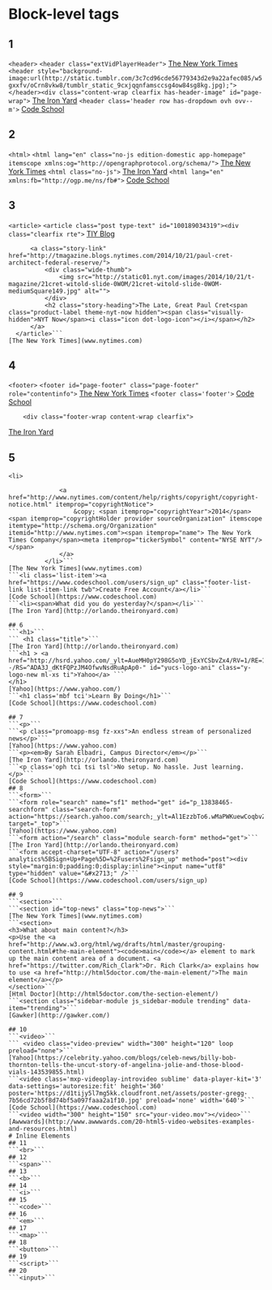 # Block-level tags
## 1
```<header>```
  ```<header class="extVidPlayerHeader">```
[The New York Times](www.nytimes.com)
```<header style="background-image:url(http://static.tumblr.com/3c7cd96cde56779343d2e9a22afec085/w5gxxfv/oCrn8vkw8/tumblr_static_9cxjqqnfamsccsg4ow84sg8kg.jpg);"></header><div class="content-wrap clearfix has-header-image" id="page-wrap">```
[The Iron Yard](http://orlando.theironyard.com/)
```<header class='header row has-dropdown ovh ovv--m'>```
[Code School](https://www.codeschool.com/)

## 2
```<html>```
```<html lang="en" class="no-js edition-domestic app-homepage"  itemscope xmlns:og="http://opengraphprotocol.org/schema/">```
[The New York Times](www.nytimes.com)
```<html class="no-js">```
[The Iron Yard](http://orlando.theironyard.com/)
```<html lang="en" xmlns:fb="http://ogp.me/ns/fb#">```
[Code School](https://www.codeschool.com/)
## 3
```<article>```
  ```<article class="post type-text" id="100189034319"><div class="clearfix rte">```
    [TIY Blog](http://orlando.theironyard.com/)
  ```   <article class="story theme-summary" data-story-id="100000003189532" data-rank="2" data-collection-renderstyle="Moth">
        <a class="story-link" href="http://tmagazine.blogs.nytimes.com/2014/10/21/paul-cret-architect-federal-reserve/">
            <div class="wide-thumb">
                <img src="http://static01.nyt.com/images/2014/10/21/t-magazine/21cret-witold-slide-0WOM/21cret-witold-slide-0WOM-mediumSquare149.jpg" alt="">
            </div>
            <h2 class="story-heading">The Late, Great Paul Cret<span class="product-label theme-nyt-now hidden"><span class="visually-hidden">NYT Now</span><i class="icon dot-logo-icon"></i></span></h2>
        </a>
    </article>```
[The New York Times](www.nytimes.com)
```

## 4
```<footer>```
  ```<footer id="page-footer" class="page-footer" role="contentinfo">```
[The New York Times](www.nytimes.com)
```<footer class='footer'>```
[Code School](https://www.codeschool.com)
```  <footer>
    <div class="footer-wrap content-wrap clearfix">
```
[The Iron Yard](http://orlando.theironyard.com/)
## 5
```<li>```
  ```<li>
                <a href="http://www.nytimes.com/content/help/rights/copyright/copyright-notice.html" itemprop="copyrightNotice">
                    &copy; <span itemprop="copyrightYear">2014</span><span itemprop="copyrightHolder provider sourceOrganization" itemscope itemtype="http://schema.org/Organization" itemid="http://www.nytimes.com"><span itemprop="name"> The New York Times Company</span><meta itemprop="tickerSymbol" content="NYSE NYT"/></span>
                </a>
            </li>```
[The New York Times](www.nytimes.com)
```<li class='list-item'><a href="https://www.codeschool.com/users/sign_up" class="footer-list-link list-item-link twb">Create Free Account</a></li>```
[Code School](https://www.codeschool.com)
```<li><span>What did you do yesterday?</span></li>```
[The Iron Yard](http://orlando.theironyard.com)

## 6
```<h1>```
``` <h1 class="title">```
[The Iron Yard](http://orlando.theironyard.com)
```<h1 > <a href="http://hsrd.yahoo.com/_ylt=AueMH0pY298G5oYD_jExYCSbvZx4/RV=1/RE=1415243521/RH=aHNyZC55YWhvby5jb20-/RO=2/RU=aHR0cHM6Ly93d3cueWFob28uY29tLw--/RS=^ADA3J_dKtFQPzJM4OfwvNsdRuApAp0-" id="yucs-logo-ani" class="y-logo-new ml-xs ti">Yahoo</a> ```
 </h1>
[Yahoo](https://www.yahoo.com/)
```<h1 class='mbf tci'>Learn By Doing</h1>```
[Code School](https://www.codeschool.com)

## 7
```<p>```
```<p class="promoapp-msg fz-xxs">An endless stream of personalized news</p>```
[Yahoo](https://www.yahoo.com)
```<p><em>By Sarah Elbadri, Campus Director</em></p>```
[The Iron Yard](http://orlando.theironyard.com)
```<p class='oph tci tsi tsl'>No setup. No hassle. Just learning.</p>```
[Code School](https://www.codeschool.com)
## 8
```<form>```
  ```<form role="search" name="sf1" method="get" id="p_13838465-searchform" class="search-form" action="https://search.yahoo.com/search;_ylt=Al1EzzbTo6.wMaPWKuewCoqbvZx4" target="_top">```
[Yahoo](https://www.yahoo.com)
```<form action="/search" class="module search-form" method="get">```
[The Iron Yard](http://orlando.theironyard.com)
```<form accept-charset="UTF-8" action="/users?analytics%5BSign+Up+Page%5D=%2Fusers%2Fsign_up" method="post"><div style="margin:0;padding:0;display:inline"><input name="utf8" type="hidden" value="&#x2713;" />```
[Code School](https://www.codeschool.com/users/sign_up)

## 9
```<section>```
  ```<section id="top-news" class="top-news">```
[The New York Times](www.nytimes.com)
```<section>
<h3>What about main content?</h3>
<p>Use the <a href="http://www.w3.org/html/wg/drafts/html/master/grouping-content.html#the-main-element"><code>main</code></a> element to mark up the main content area of a document. <a href="https://twitter.com/Rich_Clark">Dr. Rich Clark</a> explains how to use <a href="http://html5doctor.com/the-main-element/">The main element</a></p>
</section>```
[Html Doctor](http://html5doctor.com/the-section-element/)
```<section class="sidebar-module js_sidebar-module trending" data-item="trending">```
[Gawker](http://gawker.com/)

## 10
```<video>```
``` <video class="video-preview" width="300" height="120" loop preload="none">```
[Yahoo](https://celebrity.yahoo.com/blogs/celeb-news/billy-bob-thornton-tells-the-uncut-story-of-angelina-jolie-and-those-blood-vials-143539855.html)
```<video class='mxp-videoplay-introvideo sublime' data-player-kit='3' data-settings='autoresize:fit' height='360' poster='https://d1tijy5l7mg5kk.cloudfront.net/assets/poster-gregg-7b56cd72b5f8d74bf5a097faaa2a1f10.jpg' preload='none' width='640'>```
[Code School](https://www.codeschool.com)
```<video width="300" height="150" src="your-video.mov"></video>```
[Awwwards](http://www.awwwards.com/20-html5-video-websites-examples-and-resources.html)
# Inline Elements
## 11
```<br>```
## 12
```<span>```
## 13
```<b>```
## 14
```<i>```
## 15
```<code>```
## 16
```<em>```
## 17
```<map>```
## 18
```<button>```
## 19
```<script>```
## 20
```<input>```
